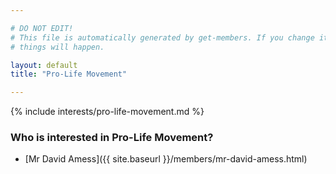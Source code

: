 ```yaml
---

# DO NOT EDIT!
# This file is automatically generated by get-members. If you change it, bad
# things will happen.

layout: default
title: "Pro-Life Movement"

---
```


{% include interests/pro-life-movement.md %}

### Who is interested in Pro-Life Movement?


* [Mr David Amess]({{ site.baseurl }}/members/mr-david-amess.html)
